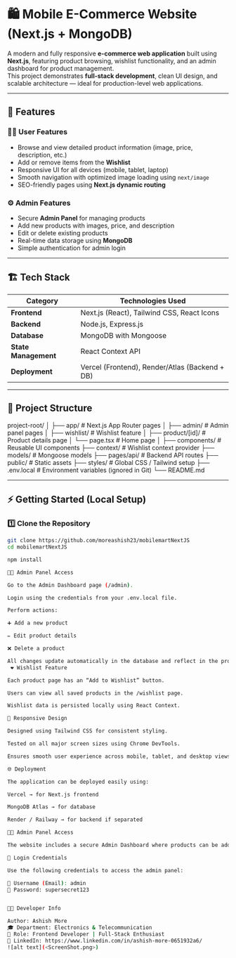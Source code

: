 # 🛍️ Mobile E-Commerce Website (Next.js + MongoDB)

A modern and fully responsive **e-commerce web application** built using **Next.js**, featuring product browsing, wishlist functionality, and an admin dashboard for product management.  
This project demonstrates **full-stack development**, clean UI design, and scalable architecture — ideal for production-level web applications.

---

## 🚀 Features

### 🧑‍💻 User Features
- Browse and view detailed product information (image, price, description, etc.)
- Add or remove items from the **Wishlist**
- Responsive UI for all devices (mobile, tablet, laptop)
- Smooth navigation with optimized image loading using `next/image`
- SEO-friendly pages using **Next.js dynamic routing**

### ⚙️ Admin Features
- Secure **Admin Panel** for managing products
- Add new products with images, price, and description
- Edit or delete existing products
- Real-time data storage using **MongoDB**
- Simple authentication for admin login

---

## 🏗️ Tech Stack

| Category | Technologies Used |
|-----------|-------------------|
| **Frontend** | Next.js (React), Tailwind CSS, React Icons |
| **Backend** | Node.js, Express.js |
| **Database** | MongoDB with Mongoose |
| **State Management** | React Context API |
| **Deployment** | Vercel (Frontend), Render/Atlas (Backend + DB) |

---

## 📁 Project Structure

project-root/
│
├── app/ # Next.js App Router pages
│ ├── admin/ # Admin panel pages
│ ├── wishlist/ # Wishlist feature
│ ├── product/[id]/ # Product details page
│ └── page.tsx # Home page
│
├── components/ # Reusable UI components
├── context/ # Wishlist context provider
├── models/ # Mongoose models
├── pages/api/ # Backend API routes
├── public/ # Static assets
├── styles/ # Global CSS / Tailwind setup
├── .env.local # Environment variables (ignored in Git)
└── README.md


---

## ⚡ Getting Started (Local Setup)

### 1️⃣ Clone the Repository
```bash
git clone https://github.com/moreashish23/mobilemartNextJS
cd mobilemartNextJS

npm install

🧑‍💼 Admin Panel Access

Go to the Admin Dashboard page (/admin).

Login using the credentials from your .env.local file.

Perform actions:

➕ Add a new product

✏️ Edit product details

❌ Delete a product

All changes update automatically in the database and reflect in the product listings.
 ❤️ Wishlist Feature

Each product page has an “Add to Wishlist” button.

Users can view all saved products in the /wishlist page.

Wishlist data is persisted locally using React Context.

🧩 Responsive Design

Designed using Tailwind CSS for consistent styling.

Tested on all major screen sizes using Chrome DevTools.

Ensures smooth user experience across mobile, tablet, and desktop views.

🌐 Deployment

The application can be deployed easily using:

Vercel → for Next.js frontend

MongoDB Atlas → for database

Render / Railway → for backend if separated

🧑‍💼 Admin Panel Access

The website includes a secure Admin Dashboard where products can be added, updated, or deleted.

🔐 Login Credentials

Use the following credentials to access the admin panel:

🪪 Username (Email): admin  
🔑 Password: supersecret123


👨‍💻 Developer Info

Author: Ashish More
🎓 Department: Electronics & Telecommunication
💼 Role: Frontend Developer | Full-Stack Enthusiast
🔗 LinkedIn: https://www.linkedin.com/in/ashish-more-0651932a6/
![alt text](<ScreenShot.png>)
